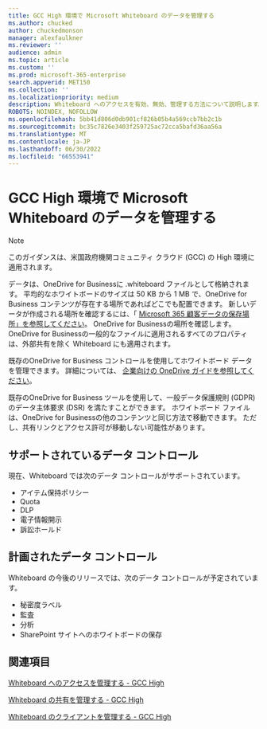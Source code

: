 ```yaml
---
title: GCC High 環境で Microsoft Whiteboard のデータを管理する
ms.author: chucked
author: chuckedmonson
manager: alexfaulkner
ms.reviewer: ''
audience: admin
ms.topic: article
ms.custom: ''
ms.prod: microsoft-365-enterprise
search.appverid: MET150
ms.collection: ''
ms.localizationpriority: medium
description: Whiteboard へのアクセスを有効、無効、管理する方法について説明します。
ROBOTS: NOINDEX, NOFOLLOW
ms.openlocfilehash: 5bb41d806d0db901cf826b05b4a569ccb7bb2c1b
ms.sourcegitcommit: bc35c7826e3403f259725ac72cca5bafd36aa56a
ms.translationtype: MT
ms.contentlocale: ja-JP
ms.lasthandoff: 06/30/2022
ms.locfileid: "66553941"
---
```

# <a name="manage-data-for-microsoft-whiteboard-in-gcc-high-environments"></a>GCC High 環境で Microsoft Whiteboard のデータを管理する

>[!NOTE]
> このガイダンスは、米国政府機関コミュニティ クラウド (GCC) の High 環境に適用されます。

データは、OneDrive for Businessに .whiteboard ファイルとして格納されます。 平均的なホワイトボードのサイズは 50 KB から 1 MB で、OneDrive for Business コンテンツが存在する場所であればどこでも配置できます。 新しいデータが作成される場所を確認するには、「 [Microsoft 365 顧客データの保存場所」を参照してください](/microsoft-365/enterprise/o365-data-locations)。 OneDrive for Businessの場所を確認します。 OneDrive for Businessの一般的なファイルに適用されるすべてのプロパティは、外部共有を除く Whiteboard にも適用されます。

既存のOneDrive for Business コントロールを使用してホワイトボード データを管理できます。 詳細については、 [企業向けの OneDrive ガイドを参照してください](/onedrive/plan-onedrive-enterprise)。

既存のOneDrive for Business ツールを使用して、一般データ保護規則 (GDPR) のデータ主体要求 (DSR) を満たすことができます。 ホワイトボード ファイルは、OneDrive for Businessの他のコンテンツと同じ方法で移動できます。 ただし、共有リンクとアクセス許可が移動しない可能性があります。

## <a name="data-controls-supported"></a>サポートされているデータ コントロール

現在、Whiteboard では次のデータ コントロールがサポートされています。

- アイテム保持ポリシー
- Quota
- DLP
- 電子情報開示
- 訴訟ホールド

## <a name="data-controls-planned"></a>計画されたデータ コントロール

Whiteboard の今後のリリースでは、次のデータ コントロールが予定されています。

- 秘密度ラベル
- 監査
- 分析
- SharePoint サイトへのホワイトボードの保存

## <a name="see-also"></a>関連項目

[Whiteboard へのアクセスを管理する - GCC High](manage-whiteboard-access-gcc-high.md)

[Whiteboard の共有を管理する - GCC High](manage-sharing-gcc-high.md)

[Whiteboard のクライアントを管理する - GCC High](manage-clients-gcc-high.md)
